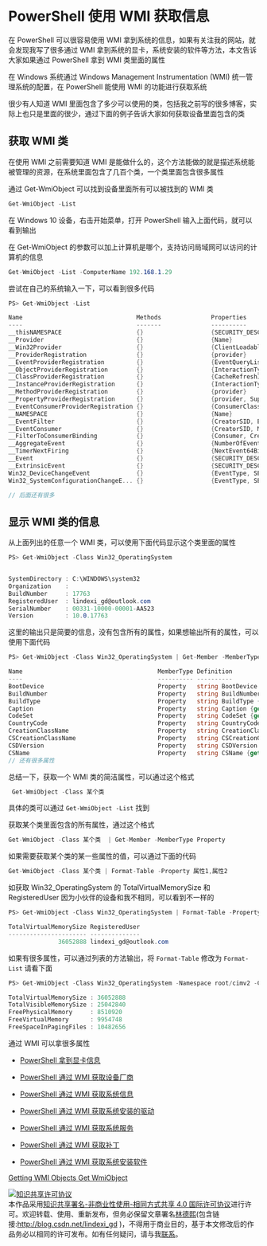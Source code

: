 # PowerShell 使用 WMI 获取信息

在 PowerShell 可以很容易使用 WMI 拿到系统的信息，如果有关注我的网站，就会发现我写了很多通过 WMI 拿到系统的显卡，系统安装的软件等方法，本文告诉大家如果通过 PowerShell 拿到 WMI 类里面的属性

<!--more-->
<!-- CreateTime:2019/8/31 16:55:58 -->


<!-- 标签：PowerShell,WMI -->

在 Windows 系统通过 Windows Management Instrumentation (WMI) 统一管理系统的配置，在 PowerShell 能使用 WMI 的功能进行获取系统

很少有人知道 WMI 里面包含了多少可以使用的类，包括我之前写的很多博客，实际上也只是里面的很少，通过下面的例子告诉大家如何获取设备里面包含的类

## 获取 WMI 类

在使用 WMI 之前需要知道 WMI 是能做什么的，这个方法能做的就是描述系统能被管理的资源，在系统里面包含了几百个类，一个类里面包含很多属性

通过 Get-WmiObject 可以找到设备里面所有可以被找到的 WMI 类

```csharp
Get-WmiObject -List
```

在 Windows 10 设备，右击开始菜单，打开 PowerShell 输入上面代码，就可以看到输出

在 Get-WmiObject 的参数可以加上计算机是哪个，支持访问局域网可以访问的计算机的信息

```csharp
Get-WmiObject -List -ComputerName 192.168.1.29
```

尝试在自己的系统输入一下，可以看到很多代码

```csharp
PS> Get-WmiObject -List

Name                                Methods              Properties
----                                -------              ----------
__thisNAMESPACE                     {}                   {SECURITY_DESCRIPTOR}
__Provider                          {}                   {Name}
__Win32Provider                     {}                   {ClientLoadableCLSID, CLSID, Concurrency, DefaultMachineNam...
__ProviderRegistration              {}                   {provider}
__EventProviderRegistration         {}                   {EventQueryList, provider}
__ObjectProviderRegistration        {}                   {InteractionType, provider, QuerySupportLevels, SupportsBat...
__ClassProviderRegistration         {}                   {CacheRefreshInterval, InteractionType, PerUserSchema, prov...
__InstanceProviderRegistration      {}                   {InteractionType, provider, QuerySupportLevels, SupportsBat...
__MethodProviderRegistration        {}                   {provider}
__PropertyProviderRegistration      {}                   {provider, SupportsGet, SupportsPut}
__EventConsumerProviderRegistration {}                   {ConsumerClassNames, provider}
__NAMESPACE                         {}                   {Name}
__EventFilter                       {}                   {CreatorSID, EventAccess, EventNamespace, Name...}
__EventConsumer                     {}                   {CreatorSID, MachineName, MaximumQueueSize}
__FilterToConsumerBinding           {}                   {Consumer, CreatorSID, DeliverSynchronously, DeliveryQoS...}
__AggregateEvent                    {}                   {NumberOfEvents, Representative}
__TimerNextFiring                   {}                   {NextEvent64BitTime, TimerId}
__Event                             {}                   {SECURITY_DESCRIPTOR, TIME_CREATED}
__ExtrinsicEvent                    {}                   {SECURITY_DESCRIPTOR, TIME_CREATED}
Win32_DeviceChangeEvent             {}                   {EventType, SECURITY_DESCRIPTOR, TIME_CREATED}
Win32_SystemConfigurationChangeE... {}                   {EventType, SECURITY_DESCRIPTOR, TIME_CREATED}

// 后面还有很多
```

## 显示 WMI 类的信息

从上面列出的任意一个 WMI 类，可以使用下面代码显示这个类里面的属性

```csharp
PS> Get-WmiObject -Class Win32_OperatingSystem


SystemDirectory : C:\WINDOWS\system32
Organization    :
BuildNumber     : 17763
RegisteredUser  : lindexi_gd@outlook.com
SerialNumber    : 00331-10000-00001-AA523
Version         : 10.0.17763
```

这里的输出只是简要的信息，没有包含所有的属性，如果想输出所有的属性，可以使用下面代码

```csharp
PS> Get-WmiObject -Class Win32_OperatingSystem | Get-Member -MemberType Property

Name                                      MemberType Definition
----                                      ---------- ----------
BootDevice                                Property   string BootDevice {get;set;}
BuildNumber                               Property   string BuildNumber {get;set;}
BuildType                                 Property   string BuildType {get;set;}
Caption                                   Property   string Caption {get;set;}
CodeSet                                   Property   string CodeSet {get;set;}
CountryCode                               Property   string CountryCode {get;set;}
CreationClassName                         Property   string CreationClassName {get;set;}
CSCreationClassName                       Property   string CSCreationClassName {get;set;}
CSDVersion                                Property   string CSDVersion {get;set;}
CSName                                    Property   string CSName {get;set;}
// 还有很多属性
```

总结一下，获取一个 WMI  类的简洁属性，可以通过这个格式

```csharp
 Get-WmiObject -Class 某个类
```

具体的类可以通过 `Get-WmiObject -List` 找到

获取某个类里面包含的所有属性，通过这个格式

```csharp
Get-WmiObject -Class 某个类  | Get-Member -MemberType Property
```

如果需要获取某个类的某一些属性的值，可以通过下面的代码

```csharp
Get-WmiObject -Class 某个类 | Format-Table -Property 属性1,属性2
```

如获取 Win32_OperatingSystem 的 TotalVirtualMemorySize 和 RegisteredUser 因为小伙伴的设备和我不相同，可以看到不一样的

```csharp
PS> Get-WmiObject -Class Win32_OperatingSystem | Format-Table -Property TotalVirtualMemorySize,RegisteredUser

TotalVirtualMemorySize RegisteredUser
---------------------- --------------
              36052888 lindexi_gd@outlook.com
```

如果有很多属性，可以通过列表的方法输出，将 `Format-Table` 修改为 `Format-List` 请看下面

```csharp
PS> Get-WmiObject -Class Win32_OperatingSystem -Namespace root/cimv2 -ComputerName . | Format-List TotalVirtualMemorySize,TotalVisibleMemorySize,FreePhysicalMemory,FreeVirtualMemory,FreeSpaceInPagingFiles

TotalVirtualMemorySize : 36052888
TotalVisibleMemorySize : 25042840
FreePhysicalMemory     : 8510920
FreeVirtualMemory      : 9954748
FreeSpaceInPagingFiles : 10482656
```

通过 WMI 可以拿很多属性

- [PowerShell 拿到显卡信息](https://blog.lindexi.com/post/PowerShell-%E6%8B%BF%E5%88%B0%E6%98%BE%E5%8D%A1%E4%BF%A1%E6%81%AF.html )

- [PowerShell 通过 WMI 获取设备厂商](https://blog.lindexi.com/post/PowerShell-%E9%80%9A%E8%BF%87-WMI-%E8%8E%B7%E5%8F%96%E8%AE%BE%E5%A4%87%E5%8E%82%E5%95%86.html )

- [PowerShell 通过 WMI 获取系统信息](https://blog.lindexi.com/post/PowerShell-%E9%80%9A%E8%BF%87-WMI-%E8%8E%B7%E5%8F%96%E7%B3%BB%E7%BB%9F%E4%BF%A1%E6%81%AF.html )

- [PowerShell 通过 WMI 获取系统安装的驱动](https://blog.lindexi.com/post/PowerShell-%E9%80%9A%E8%BF%87-WMI-%E8%8E%B7%E5%8F%96%E7%B3%BB%E7%BB%9F%E5%AE%89%E8%A3%85%E7%9A%84%E9%A9%B1%E5%8A%A8.html )

- [PowerShell 通过 WMI 获取系统服务](https://blog.lindexi.com/post/PowerShell-%E9%80%9A%E8%BF%87-WMI-%E8%8E%B7%E5%8F%96%E7%B3%BB%E7%BB%9F%E6%9C%8D%E5%8A%A1.html )

- [PowerShell 通过 WMI 获取补丁](https://blog.lindexi.com/post/PowerShell-%E9%80%9A%E8%BF%87-WMI-%E8%8E%B7%E5%8F%96%E8%A1%A5%E4%B8%81.html )

- [PowerShell 通过 WMI 获取系统安装软件](https://blog.lindexi.com/post/PowerShell-%E9%80%9A%E8%BF%87-WMI-%E8%8E%B7%E5%8F%96%E7%B3%BB%E7%BB%9F%E5%AE%89%E8%A3%85%E8%BD%AF%E4%BB%B6.html )

[Getting WMI Objects Get WmiObject](https://docs.microsoft.com/en-us/powershell/scripting/samples/getting-wmi-objects--get-wmiobject-?view=powershell-6 )

<a rel="license" href="http://creativecommons.org/licenses/by-nc-sa/4.0/"><img alt="知识共享许可协议" style="border-width:0" src="https://licensebuttons.net/l/by-nc-sa/4.0/88x31.png" /></a><br />本作品采用<a rel="license" href="http://creativecommons.org/licenses/by-nc-sa/4.0/">知识共享署名-非商业性使用-相同方式共享 4.0 国际许可协议</a>进行许可。欢迎转载、使用、重新发布，但务必保留文章署名[林德熙](http://blog.csdn.net/lindexi_gd)(包含链接:http://blog.csdn.net/lindexi_gd )，不得用于商业目的，基于本文修改后的作品务必以相同的许可发布。如有任何疑问，请与我[联系](mailto:lindexi_gd@163.com)。
